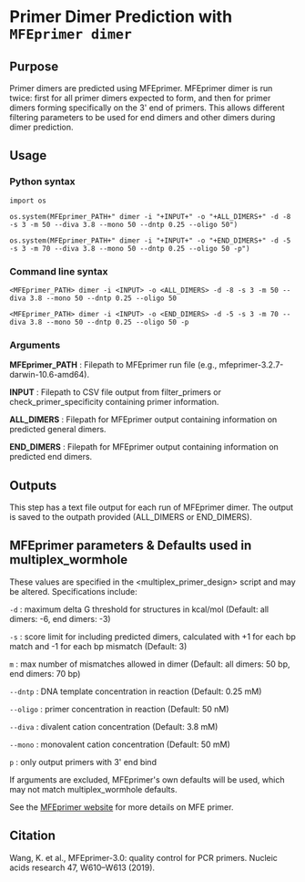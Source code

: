 # Primer Dimer Prediction with `MFEprimer dimer`

## Purpose
Primer dimers are predicted using MFEprimer. MFEprimer dimer is run twice: first for all primer dimers expected to form, and then for primer dimers forming specifically on the 3' end of primers. This allows different filtering parameters to be used for end dimers and other dimers during dimer prediction.

## Usage
### Python syntax
`import os`

`os.system(MFEprimer_PATH+" dimer -i "+INPUT+" -o "+ALL_DIMERS+" -d -8 -s 3 -m 50 --diva 3.8 --mono 50 --dntp 0.25 --oligo 50")`

`os.system(MFEprimer_PATH+" dimer -i "+INPUT+" -o "+END_DIMERS+" -d -5 -s 3 -m 70 --diva 3.8 --mono 50 --dntp 0.25 --oligo 50 -p")`

### Command line syntax
`<MFEprimer_PATH> dimer -i <INPUT> -o <ALL_DIMERS> -d -8 -s 3 -m 50 --diva 3.8 --mono 50 --dntp 0.25 --oligo 50`

`<MFEprimer_PATH> dimer -i <INPUT> -o <END_DIMERS> -d -5 -s 3 -m 70 --diva 3.8 --mono 50 --dntp 0.25 --oligo 50 -p`

### Arguments
**MFEprimer_PATH** : Filepath to MFEprimer run file (e.g., mfeprimer-3.2.7-darwin-10.6-amd64).

**INPUT** : Filepath to CSV file output from filter_primers or check_primer_specificity containing primer information.

**ALL_DIMERS** : Filepath for MFEprimer output containing information on predicted general dimers.

**END_DIMERS** : Filepath for MFEprimer output containing information on predicted end dimers.


## Outputs
This step has a text file output for each run of MFEprimer dimer. The output is saved to the outpath provided (ALL_DIMERS or END_DIMERS).


## MFEprimer parameters & Defaults used in multiplex_wormhole
These values are specified in the <multiplex_primer_design> script and may be altered. Specifications include:

`-d` : maximum delta G threshold for structures in kcal/mol (Default: all dimers: -6, end dimers: -3)

`-s` : score limit for including predicted dimers, calculated with +1 for each bp match and -1 for each bp mismatch (Default: 3)

`m` : max number of mismatches allowed in dimer (Default: all dimers: 50 bp, end dimers: 70 bp)

`--dntp` : DNA template concentration in reaction (Default: 0.25 mM)

`--oligo` : primer concentration in reaction (Default: 50 nM)

`--diva` : divalent cation concentration (Default: 3.8 mM)

`--mono` : monovalent cation concentration (Default: 50 mM)

`p` : only output primers with 3' end bind

If arguments are excluded, MFEprimer's own defaults will be used, which may not match multiplex_wormhole defaults.

See the [MFEprimer website](https://www.mfeprimer.com) for more details on MFE primer.


## Citation
Wang, K. et al., MFEprimer-3.0: quality control for PCR primers. Nucleic acids research 47, W610–W613 (2019).
